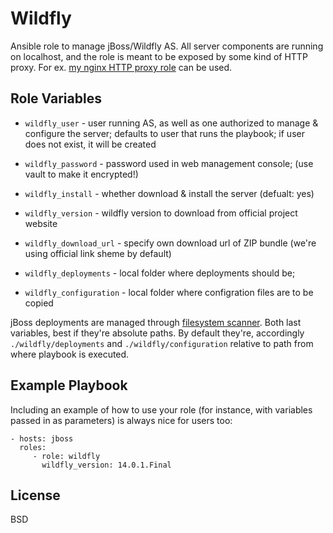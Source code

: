 Wildfly
=======

Ansible role to manage jBoss/Wildfly AS. All server components are running on 
localhost, and the role is meant to be exposed by some kind of HTTP proxy. For ex.
[my nginx HTTP proxy role](https://github.com/kkoralsky/ansible_nginx_http_proxy)
can be used.

Role Variables
--------------

- `wildfly_user` - user running AS, as well as one authorized to manage & configure
  the server; defaults to user that runs the playbook; if user does not exist,
  it will be created
- `wildfly_password` - password used in web management console; (use vault to make it encrypted!)
- `wildfly_install` - whether download & install the server (defualt: yes)
- `wildfly_version` - wildfly version to download from official project website 
- `wildfly_download_url` - specify own download url of ZIP bundle (we're using official link sheme by default) 

- `wildfly_deployments` - local folder where deployments should be;
- `wildfly_configuration` - local folder where configration files are to be copied

jBoss deployments are managed through [filesystem scanner](https://docs.jboss.org/author/display/WFLY10/Application+deployment#Applicationdeployment-DeploymentScannerModes).
Both last variables, best if they're absolute paths. By default they're, accordingly
`./wildfly/deployments` and `./wildfly/configuration` relative to path from where
playbook is executed. 


Example Playbook
----------------

Including an example of how to use your role (for instance, with variables
passed in as parameters) is always nice for users too:

    - hosts: jboss
      roles:
         - role: wildfly
           wildfly_version: 14.0.1.Final 

License
-------

BSD
